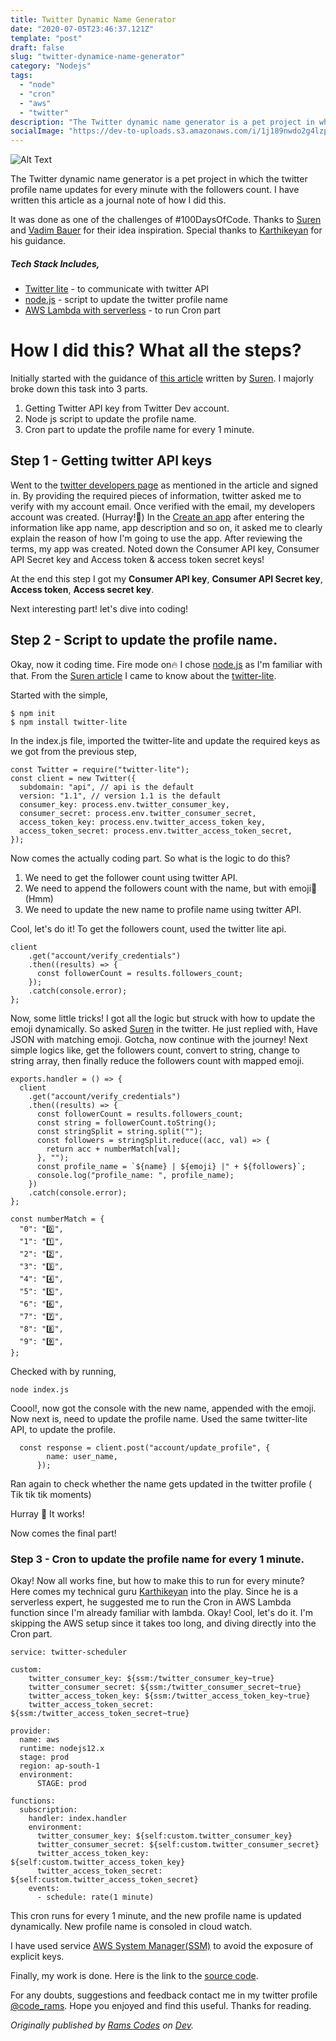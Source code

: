 ```yaml
---
title: Twitter Dynamic Name Generator 
date: "2020-07-05T23:46:37.121Z"
template: "post"
draft: false
slug: "twitter-dynamice-name-generator"
category: "Nodejs"
tags:
  - "node"
  - "cron"
  - "aws"
  - "twitter"
description: "The Twitter dynamic name generator is a pet project in which the twitter profile name updates for every minute with the followers count. I have written this article as a journal note of how I did this."
socialImage: "https://dev-to-uploads.s3.amazonaws.com/i/1j189nwdo2g4lzp7tez2.png"
---
```




![Alt Text](https://dev-to-uploads.s3.amazonaws.com/i/1j189nwdo2g4lzp7tez2.png)

The Twitter dynamic name generator is a pet project in which the twitter profile name updates for every minute with the followers count. I have written this article as a journal note of how I did this.

It was done as one of the challenges of #100DaysOfCode.  Thanks to [Suren](https://twitter.com/radnerus93) and [Vadim Bauer](https://twitter.com/BauerVadim) for their idea inspiration. Special thanks to [Karthikeyan](https://twitter.com/_karthikyn) for his guidance.

##### Tech Stack Includes, 
  * [Twitter lite](https://www.npmjs.com/package/twitter-lite) - to communicate with twitter API
  * [node.js](https://nodejs.org/) - script to update the twitter profile name
  * [AWS Lambda with serverless](https://aws.amazon.com/lambda/) - to run Cron part

# How I did this? What all the steps? 
Initially started with the guidance of [this article](https://dev.to/radnerus/twitter-api-is-followers-count-mda) written by [Suren](https://twitter.com/radnerus93). I majorly broke down this task into 3 parts.

1. Getting Twitter API key from Twitter Dev account.
2. Node js script to update the profile name.
3. Cron part to update the profile name for every 1 minute.

## Step 1 - Getting twitter API keys

Went to the [twitter developers page](https://developer.twitter.com/) as mentioned in the article and signed in. By providing the required pieces of information, twitter asked me to verify with my account email. Once verified with the email, my developers account was created. (Hurray!🎉) In the [Create an app](https://developer.twitter.com/en/apps/create) after entering the information like app name, app description and so on, it asked me to clearly explain the reason of how I'm going to use the app. After reviewing the terms, my app was created. Noted down the Consumer API key, Consumer API Secret key and Access token & access token secret keys!

At the end this step I got my **Consumer API key**, **Consumer API Secret key**, **Access token**, **Access secret key**.

Next interesting part! let's dive into coding!

## Step 2 - Script to update the profile name. 

Okay, now it coding time. Fire mode on🔥
I chose [node.js](https://nodejs.org/) as I'm familiar with that. From the [Suren article](https://twitter.com/radnerus93) I came to know about the [twitter-lite](https://www.npmjs.com/package/twitter-lite). 

Started with the simple, 
```
$ npm init
$ npm install twitter-lite
```
In the index.js file, imported the twitter-lite and update the required keys as we got from the previous step, 
```
const Twitter = require("twitter-lite");
const client = new Twitter({
  subdomain: "api", // api is the default
  version: "1.1", // version 1.1 is the default
  consumer_key: process.env.twitter_consumer_key,
  consumer_secret: process.env.twitter_consumer_secret,
  access_token_key: process.env.twitter_access_token_key, 
  access_token_secret: process.env.twitter_access_token_secret, 
});
```
Now comes the actually coding part.
So what is the logic to do this? 
1. We need to get the follower count using twitter API.
2. We need to append the followers count with the name, but with emoji🤔 (Hmm)
3. We need to update the new name to profile name using twitter API. 

Cool, let's do it! 
To get the followers count, used the twitter lite api. 
```
client
    .get("account/verify_credentials")
    .then((results) => {
      const followerCount = results.followers_count;
    });
    .catch(console.error);
};
```
Now, some little tricks! I got all the logic but struck with how to update the emoji dynamically. So asked [Suren](https://twitter.com/code_rams/status/1278585965963956225?s=20) in the twitter. He just replied with, Have JSON with matching emoji. Gotcha, now continue with the journey! 
Next simple logics like, get the followers count, convert to string, change to string array, then finally reduce the followers count with mapped emoji. 

```
exports.handler = () => {
  client
    .get("account/verify_credentials")
    .then((results) => {
      const followerCount = results.followers_count;
      const string = followerCount.toString();
      const stringSplit = string.split("");
      const followers = stringSplit.reduce((acc, val) => {
        return acc + numberMatch[val];
      }, "");
      const profile_name = `${name} | ${emoji} |" + ${followers}`;
      console.log("profile_name: ", profile_name);
    })
    .catch(console.error);
};

const numberMatch = {
  "0": "0️⃣",
  "1": "1️⃣",
  "2": "2️⃣",
  "3": "3️⃣",
  "4": "4️⃣",
  "5": "5️⃣",
  "6": "6️⃣",
  "7": "7️⃣",
  "8": "8️⃣",
  "9": "9️⃣",
};
```
Checked with by running, 
```
node index.js
```
Coool!, now got the console with the new name, appended with the emoji. Now next is, need to update the profile name. Used the same twitter-lite API, to update the profile. 
```
  const response = client.post("account/update_profile", {
        name: user_name,
      });
```
Ran again to check whether the name gets updated in the twitter profile ( Tik tik tik moments) 

Hurray 🎉  It works!

Now comes the final part!

### Step 3 - Cron to update the profile name for every 1 minute. 

Okay! Now all works fine, but how to make this to run for every minute? Here comes my technical guru [Karthikeyan](https://twitter.com/_karthikyn) into the play. Since he is a serverless expert, he suggested me to run the Cron in AWS Lambda function since I'm already familiar with lambda. Okay! Cool, let's do it. I'm skipping the AWS setup since it takes too long, and diving directly into the Cron part. 

```
service: twitter-scheduler

custom:
    twitter_consumer_key: ${ssm:/twitter_consumer_key~true}
    twitter_consumer_secret: ${ssm:/twitter_consumer_secret~true}
    twitter_access_token_key: ${ssm:/twitter_access_token_key~true}
    twitter_access_token_secret: ${ssm:/twitter_access_token_secret~true}

provider:
  name: aws
  runtime: nodejs12.x
  stage: prod
  region: ap-south-1
  environment:
      STAGE: prod
  
functions:
  subscription:
    handler: index.handler
    environment: 
      twitter_consumer_key: ${self:custom.twitter_consumer_key}
      twitter_consumer_secret: ${self:custom.twitter_consumer_secret}
      twitter_access_token_key: ${self:custom.twitter_access_token_key}
      twitter_access_token_secret: ${self:custom.twitter_access_token_secret}
    events:
      - schedule: rate(1 minute)
```

This cron runs for every 1 minute, and the new profile name is updated dynamically. New profile name is consoled in cloud watch. 

I have used service [AWS System Manager(SSM)](https://www.amazonaws.cn/en/systems-manager/) to avoid the exposure of explicit keys. 

Finally, my work is done. Here is the link to the [source code](https://github.com/RamyaChinnadurai/100DaysOfCode/tree/master/Day3%20-%20Twitter%20name).

For any doubts, suggestions and feedback contact me in my twitter profile [@code_rams](https://twitter.com/code_rams). Hope you enjoyed and find this useful. Thanks for reading.

*Originally published by [Rams Codes](https://dev.to/code_rams) on [Dev](https://dev.to/code_rams/how-the-delete-operator-can-be-your-super-saver-5c34).*

